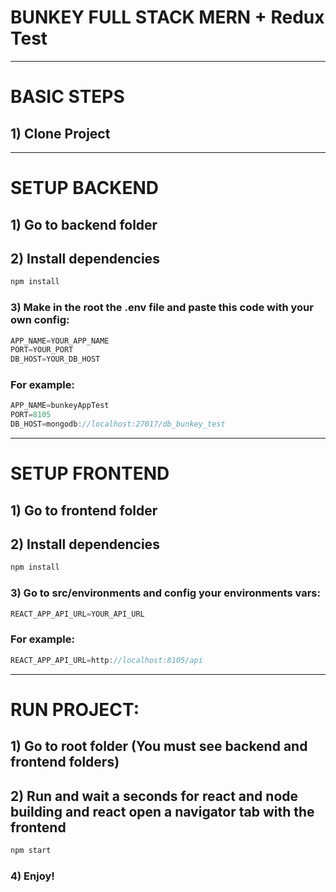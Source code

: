 # BUNKEY FULL STACK MERN + Redux Test
---
# BASIC STEPS
## 1) Clone Project
---

# SETUP BACKEND

## 1) Go to backend folder

## 2) Install dependencies

```bash
npm install
```

### 3) Make in the root the .env file and paste this code with your own config:

```js
APP_NAME=YOUR_APP_NAME
PORT=YOUR_PORT
DB_HOST=YOUR_DB_HOST
```
### For example:

```js
APP_NAME=bunkeyAppTest
PORT=8105
DB_HOST=mongodb://localhost:27017/db_bunkey_test
```
---

# SETUP FRONTEND

## 1) Go to frontend folder

## 2) Install dependencies

```bash
npm install
```
### 3) Go to src/environments and config your environments vars:

```js
REACT_APP_API_URL=YOUR_API_URL
```
### For example:

```js
REACT_APP_API_URL=http://localhost:8105/api
```
---

# RUN PROJECT:

## 1) Go to root folder (You must see backend and frontend folders)

## 2) Run and wait a seconds for react and node building and react open a navigator tab with the frontend
```bash
npm start
```

### 4) Enjoy!
